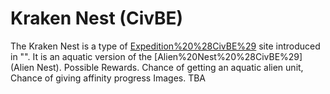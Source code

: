# Kraken Nest (CivBE)

The Kraken Nest is a type of [Expedition%20%28CivBE%29](expedition) site introduced in "". It is an aquatic version of the [Alien%20Nest%20%28CivBE%29](Alien Nest).
Possible Rewards.
Chance of getting an aquatic alien unit, Chance of giving affinity progress
Images.
TBA